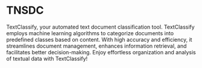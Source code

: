 # TNSDC
TextClassify, your automated text document classification tool. TextClassify employs machine learning algorithms to categorize documents into predefined classes based on content. With high accuracy and efficiency, it streamlines document management, enhances information retrieval, and facilitates better decision-making. Enjoy effortless organization and analysis of textual data with TextClassify!
